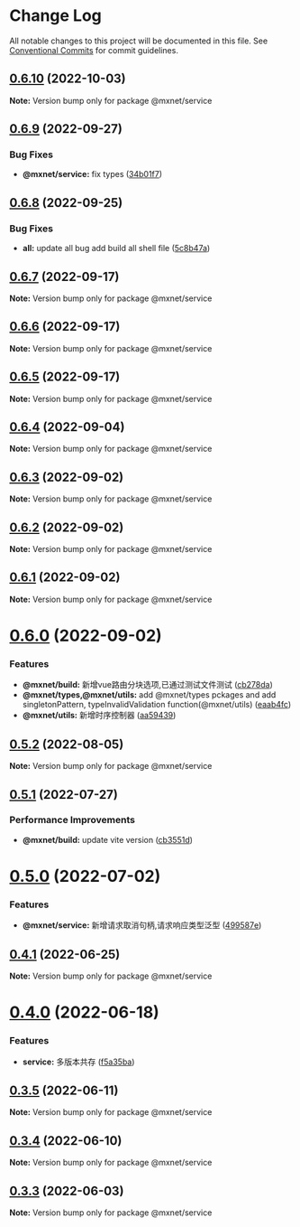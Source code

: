 # Change Log

All notable changes to this project will be documented in this file.
See [Conventional Commits](https://conventionalcommits.org) for commit guidelines.

## [0.6.10](https://gitee.com/cq_maixun_network/repo/compare/@mxnet/service@0.6.9...@mxnet/service@0.6.10) (2022-10-03)

**Note:** Version bump only for package @mxnet/service





## [0.6.9](https://gitee.com/cq_maixun_network/repo/compare/@mxnet/service@0.6.8...@mxnet/service@0.6.9) (2022-09-27)


### Bug Fixes

* **@mxnet/service:** fix types ([34b01f7](https://gitee.com/cq_maixun_network/repo/commits/34b01f73cf0f92129e74ced2eaf205627f5e64b7))





## [0.6.8](https://gitee.com/cq_maixun_network/repo/compare/@mxnet/service@0.6.7...@mxnet/service@0.6.8) (2022-09-25)


### Bug Fixes

* **all:** update all bug add build all shell file ([5c8b47a](https://gitee.com/cq_maixun_network/repo/commits/5c8b47ac882566e72ae623db4c37a10fb19d400a))





## [0.6.7](https://gitee.com/cq_maixun_network/repo/compare/@mxnet/service@0.6.6...@mxnet/service@0.6.7) (2022-09-17)

**Note:** Version bump only for package @mxnet/service





## [0.6.6](https://gitee.com/cq_maixun_network/repo/compare/@mxnet/service@0.6.5...@mxnet/service@0.6.6) (2022-09-17)

**Note:** Version bump only for package @mxnet/service





## [0.6.5](https://gitee.com/cq_maixun_network/repo/compare/@mxnet/service@0.6.4...@mxnet/service@0.6.5) (2022-09-17)

**Note:** Version bump only for package @mxnet/service





## [0.6.4](https://gitee.com/cq_maixun_network/repo/compare/@mxnet/service@0.6.3...@mxnet/service@0.6.4) (2022-09-04)

**Note:** Version bump only for package @mxnet/service





## [0.6.3](https://gitee.com/cq_maixun_network/repo/compare/@mxnet/service@0.6.2...@mxnet/service@0.6.3) (2022-09-02)

**Note:** Version bump only for package @mxnet/service





## [0.6.2](https://gitee.com/cq_maixun_network/repo/compare/@mxnet/service@0.6.1...@mxnet/service@0.6.2) (2022-09-02)

**Note:** Version bump only for package @mxnet/service





## [0.6.1](https://gitee.com/cq_maixun_network/repo/compare/@mxnet/service@0.6.0...@mxnet/service@0.6.1) (2022-09-02)

**Note:** Version bump only for package @mxnet/service





# [0.6.0](https://gitee.com/cq_maixun_network/repo/compare/@mxnet/service@0.5.2...@mxnet/service@0.6.0) (2022-09-02)


### Features

* **@mxnet/build:** 新增vue路由分块选项,已通过测试文件测试 ([cb278da](https://gitee.com/cq_maixun_network/repo/commits/cb278da91af7032eaf9c0765824ba2957f14767f))
* **@mxnet/types,@mxnet/utils:** add @mxnet/types pckages and add singletonPattern, typeInvalidValidation function(@mxnet/utils) ([eaab4fc](https://gitee.com/cq_maixun_network/repo/commits/eaab4fc56de06d8195b4349d3da7b5e35bb3157d))
* **@mxnet/utils:** 新增时序控制器 ([aa59439](https://gitee.com/cq_maixun_network/repo/commits/aa594395c54a9e3ba3cebbebed54a30b6077acfb))





## [0.5.2](https://gitee.com/cq_maixun_network/repo/compare/@mxnet/service@0.5.1...@mxnet/service@0.5.2) (2022-08-05)

**Note:** Version bump only for package @mxnet/service





## [0.5.1](https://gitee.com/cq_maixun_network/repo/compare/@mxnet/service@0.5.0...@mxnet/service@0.5.1) (2022-07-27)


### Performance Improvements

* **@mxnet/build:** update vite version ([cb3551d](https://gitee.com/cq_maixun_network/repo/commits/cb3551d5eda04a10d78cf60ee71ebe7dcc563c1f))





# [0.5.0](https://gitee.com/cq_maixun_network/repo/compare/@mxnet/service@0.4.1...@mxnet/service@0.5.0) (2022-07-02)


### Features

* **@mxnet/service:** 新增请求取消句柄,请求响应类型泛型 ([499587e](https://gitee.com/cq_maixun_network/repo/commits/499587e15872e0fd3abe4b4c1fe185dc265c57f4))





## [0.4.1](https://gitee.com/cq_maixun_network/repo/compare/@mxnet/service@0.4.0...@mxnet/service@0.4.1) (2022-06-25)

**Note:** Version bump only for package @mxnet/service

# [0.4.0](https://gitee.com/cq_maixun_network/repo/compare/@mxnet/service@0.3.5...@mxnet/service@0.4.0) (2022-06-18)

### Features

- **service:** 多版本共存 ([f5a35ba](https://gitee.com/cq_maixun_network/repo/commits/f5a35ba1996b629e678d5ca72de82ecde0ff9184))

## [0.3.5](https://gitee.com/cq_maixun_network/repo/compare/@mxnet/service@0.3.4...@mxnet/service@0.3.5) (2022-06-11)

**Note:** Version bump only for package @mxnet/service

## [0.3.4](https://gitee.com/cq_maixun_network/repo/compare/@mxnet/service@0.3.3...@mxnet/service@0.3.4) (2022-06-10)

**Note:** Version bump only for package @mxnet/service

## [0.3.3](https://gitee.com/cq_maixun_network/repo/compare/@mxnet/service@0.3.2...@mxnet/service@0.3.3) (2022-06-03)

**Note:** Version bump only for package @mxnet/service
